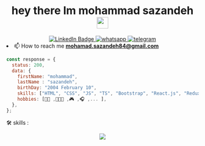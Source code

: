    

<h1 id="header" align="center">
  hey there Im mohammad sazandeh 
  <img src="https://media.giphy.com/media/hvRJCLFzcasrR4ia7z/giphy.gif" width="30px"/>
</h1>
<div align="center" dispaly="inline" >
</div>
<div align="center" dispaly="inline" >
 
   <a href="https://www.linkedin.com/in/mohammad-sazandeh-8a35a92b7/">
    <img src="https://img.shields.io/badge/LinkedIn-blue?style=for-the-badge&logo=linkedin&logoColor=white" alt="LinkedIn Badge"/>
  </a>
   <a href="">
        <img src="https://img.shields.io/badge/WhatsApp-25D366?style=for-the-badge&logo=whatsapp&logoColor=white" alt="whatsapp" />
    </a>
    <a href="https://t.me/mohammad_sazandeh">
        <img src="https://img.shields.io/badge/Telegram-2CA5E0?style=for-the-badge&logo=telegram&logoColor=white" alt="telegram"  />
    </a>
     
</div

- 📫 How to reach me **mohamad.sazandeh84@gmail.com**


```js
const response = {
  status: 200,
  data: {
    firstName: "mohammad",
    lastName : "sazandeh",
    birthDay: "2004 February 10",
    skills: ["HTML", "CSS", "JS", "TS", "Bootstrap", "React.js", "Redux", "Next.js"],
    hobbies: [🏋🏽 ,👨🏻‍🍳 ,🎮 ,🎧 ,... ],
  },
};
```


:hammer_and_wrench: skills :

<p align="center">
  <a href="https://skillicons.dev">
    <img src="https://skillicons.dev/icons?i=html,css,bootstrap,js,typescript,react,redux,next" />
  </a>
</p>
